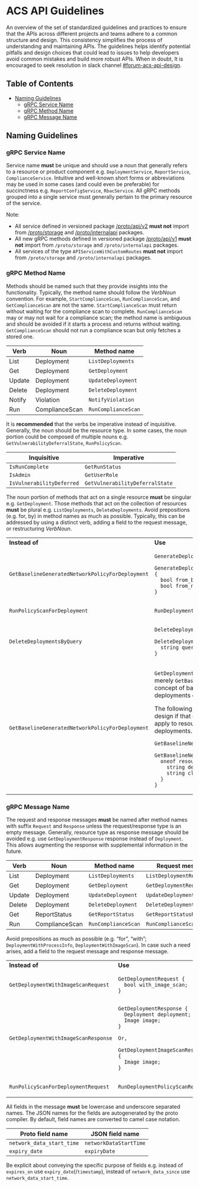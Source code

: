 # ACS API Guidelines
An overview of the set of standardized guidelines and practices to ensure that the APIs across different 
projects and teams adhere to a common structure and design. This consistency simplifies the process of understanding 
and maintaining APIs. The guidelines helps identify potential pitfalls and design choices that could lead to issues to 
help developers avoid common mistakes and build more robust APIs. When in doubt, It is encouraged to seek resolution
in slack channel [#forum-acs-api-design](https://redhat-internal.slack.com/archives/C05MMG2PP8A).

## Table of Contents

- [Naming Guidelines](#naming-guidelines)
  - [gRPC Service Name](#grpc-service-name)
  - [gRPC Method Name](#grpc-method-name)
  - [gRPC Message Name](#grpc-message-name)

## Naming Guidelines

### gRPC Service Name
Service name **must** be unique and should use a noun that generally refers to a resource or product component 
e.g. `DeploymentService`, `ReportService`, `ComplianceService`. Intuitive and well-known short forms or 
abbreviations may be used in some cases (and could even be preferable) for succinctness 
e.g. `ReportConfigService`, `RbacService`. 
All gRPC methods grouped into a single service must generally pertain to the primary resource of the service.

Note:
- All service defined in versioned package [/proto/api/v2](https://github.com/stackrox/stackrox/blob/master/proto/v2)
**must not** import from [/proto/storage](https://github.com/stackrox/stackrox/blob/master/proto/storage) and
[/proto/internalapi](https://github.com/stackrox/stackrox/blob/master/proto/internalapi) packages.
- All new gRPC methods defined in versioned package [/proto/api/v1](https://github.com/stackrox/stackrox/blob/master/proto/v1) 
**must not** import from `/proto/storage` and `/proto/internalapi` packages.
- All services of the type `APIServiceWithCustomRoutes` **must not** import from `/proto/storage` and `/proto/internalapi` packages.

### gRPC Method Name
Methods should be named such that they provide insights into the functionality. Typically, the method 
name should follow the _VerbNoun_ convention. For example, `StartComplianceScan`, `RunComplianceScan`, 
and `GetComplianceScan` are not the same. `StartComplianceScan` must return without waiting for the compliance 
scan to complete. `RunComplianceScan` may or may not wait for a compliance scan; the method name is ambiguous 
and should be avoided if it starts a process and returns without waiting. `GetComplianceScan` should not run 
a compliance scan but only fetches a stored one.

| Verb   | Noun           | Method name         |
|--------|----------------|---------------------|
| List   | Deployment     | `ListDeployments`   |
| Get    | Deployment     | `GetDeployment`     |
| Update | Deployment     | `UpdateDeployment`  |
| Delete | Deployment     | `DeleteDeployment`  |
| Notify | Violation      | `NotifyViolation`   |
| Run    | ComplianceScan | `RunComplianceScan` |

It is **recommended** that the verbs be imperative instead of inquisitive. Generally, the noun should be the resource type. 
In some cases, the noun portion could be composed of multiple nouns e.g. `GetVulnerabilityDeferralState`, `RunPolicyScan`.

| Inquisitive               | Imperative                      |
|---------------------------|---------------------------------|
| `IsRunComplete`           | `GetRunStatus`                  |
| `IsAdmin`                 | `GetUserRole`                   |
| `IsVulnerabilityDeferred` | `GetVulnerabilityDeferralState` |

The noun portion of methods that act on a single resource **must** be singular e.g. `GetDeployment`. Those methods that 
act on the collection of resources **must** be plural e.g. `ListDeployments`, `DeleteDeployments`. Avoid prepositions 
(e.g. for, by) in method names as much as possible. Typically, this can be addressed by using a distinct verb, 
adding a field to the request message, or restructuring _VerbNoun_.

<table>
<tr>
<td><b>Instead of</b></td><td><b>Use</b></td>
</tr>
<tr>
<td>

`GetBaselineGeneratedNetworkPolicyForDeployment`

</td>
<td>

```
GenerateDeploymentNetworkPolicy

GenerateDeploymentNetworkPolicyRequest {
  bool from_baseline;  
  bool from_network_flows;
}
```

</td>
</tr>
<tr>
<td>

`RunPolicyScanForDeployment`  

</td>
<td>

`RunDeploymentPolicyScan`

</td>
</tr>
<tr>
<td>

`DeleteDeploymentsByQuery`

</td>
<td>

```
DeleteDeployments

DeleteDeploymentsRequest {
  string query; 
}
```

</td>
</tr>
<tr>
<td>

```
GetBaselineGeneratedNetworkPolicyForDeployment
```

</td>
<td>

`GetDeploymentBaselineNetworkPolicy` or merely `GetBaselineNetworkPolicy` if the concept of baselines applies
to deployments only.

The following example demonstrates design if that concept of baselines may apply to resource types other than deployments.

```
GetBaselineNetworkPolicy

GetBaselineNetworkPolicyRequest {
  oneof resource {
    string deployment_id;
    string cluster_id;
  }
}

```

</td>
</tr>
</table>

### gRPC Message Name
The request and response messages **must** be named after method names with suffix `Request` and `Response` unless 
the request/response type is an empty message. Generally, resource type as response message should be avoided 
e.g. use `GetDeploymentResponse` response instead of `Deployment`. This allows augmenting the response with 
supplemental information in the future.

| Verb                      | Noun           | Method name         | Request message            | Response message            |
|---------------------------|----------------|---------------------|----------------------------|-----------------------------|
| List                      | Deployment     | `ListDeployments`   | `ListDeploymentRequest`    | `ListDeploymentResponse`    |
| Get                       | Deployment     | `GetDeployment`     | `GetDeploymentRequest`     | `GetDeploymentResponse`     |   
| Update                    | Deployment     | `UpdateDeployment`  | `UpdateDeploymentRequest`  | `UpdateDeploymentResponse`  |  
| Delete                    | Deployment     | `DeleteDeployment`  | `DeleteDeploymentRequest`  | `google.protobuf.Empty`     |     
| Get                       | ReportStatus   | `GetReportStatus`   | `GetReportStatusRequest`   | `GetReportStatusResponse`   |  
| Run                       | ComplianceScan | `RunComplianceScan` | `RunComplianceScanRequest` | `RunComplianceScanResponse` | 

Avoid prepositions as much as possible (e.g. “for”, “with”; `DeploymentWithProcessInfo`, `DeploymentWithImageScan`).
In case such a need arises, add a field to the request message and response message.

<table>
<tr>
<td><b>Instead of</b></td><td><b>Use</b></td>
</tr>
<tr>
<td>

`GetDeploymentWithImageScanRequest`

</td>
<td>

```
GetDeploymentRequest {
  bool with_image_scan;
}
```

</td>
</tr>
<tr>
<td>

`GetDeploymentWithImageScanResponse`

</td>
<td>

```
GetDeploymentResponse {
  Deployment deployment;
  Image image;
}

Or,

GetDeploymentImageScanResponse {
  Image image;
}
```

</td>
</tr>
<tr>
<td>

`RunPolicyScanForDeploymentRequest`

</td>
<td>

`RunDeploymentPolicyScanRequest`

</td>
</tr>
</table>

All fields in the message **must** be lowercase and underscore separated names. The JSON names for the fields are 
autogenerated by the proto compiler. By default, field names are converted to camel case notation.

| Proto field name           | JSON field name        |
|----------------------------|------------------------|
| `network_data_start_time`  | `networkDataStartTime` |
| `expiry_date`              | `expiryDate`           |

Be explicit about conveying the specific purpose of fields e.g. instead of `expires_on`
use `expiry_date`(/`timestamp`), instead of `network_data_since` use `network_data_start_time`.
